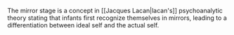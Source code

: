 
The mirror stage is a concept in [[Jacques Lacan|lacan's]] psychoanalytic theory stating that infants first recognize themselves in mirrors, leading to a differentiation between ideal self and the actual self.
